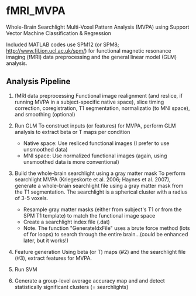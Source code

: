 # fMRI_MVPA
Whole-Brain Searchlight Multi-Voxel Pattern Analysis (MVPA) using Support Vector Machine Classification &amp; Regression

Included MATLAB codes use SPM12 (or SPM8; http://www.fil.ion.ucl.ac.uk/spm/) for functional magnetic resonance imaging (fMRI) data preprocessing and the general linear model (GLM) analysis.

## Analysis Pipeline
1. fMRI data preprocessing
   Functional image realignment (and reslice, if running MVPA in a subject-specific native space), slice timing correction, coregistration, T1 segmentation, normalizatio (to MNI space), and smoothing (optional)

2. Run GLM
   To construct inputs (or features) for MVPA, perform GLM analysis to extract beta or T maps per condition
   * Native space: Use resliced functional images (I prefer to use unsmoothed data)
   * MNI space: Use normalized functional images (again, using unsmoothed data is more conventional)

3. Build the whole-brain searchlight using a gray matter mask
   To perform searchlight MVPA (Kriegeskorte et al. 2006; Haynes et al. 2007), generate a whole-brain searchlight file using a gray matter mask from the T1 segmentation. The searchlight is a spherical cluster with a radius of 3-5 voxels.
   * Resample gray matter masks (either from subject's T1 or from the SPM T1 template) to match the functional image space
   * Create a searchlight index file (.dat)
   * Note. The function "GenerateIdxFile" uses a brute force method (lots of for loops) to search through the entire brain...(could be enhanced later, but it works!)

4. Feature generation
   Using beta (or T) maps (#2) and the searchlight file (#3), extract features for MVPA.

5. Run SVM 

6. Generate a group-level average accuracy map and and detect statistically significant clusters (= searchlights)

